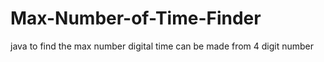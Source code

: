 # Max-Number-of-Time-Finder
java to find the max number digital time can be made from 4 digit number
